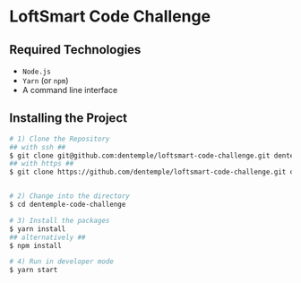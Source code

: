 # LoftSmart Code Challenge

## Required Technologies

- `Node.js`
- `Yarn` (or `npm`)
- A command line interface

## Installing the Project

```bash
# 1) Clone the Repository
## with ssh ##
$ git clone git@github.com:dentemple/loftsmart-code-challenge.git dentemple-code-challenge
## with https ##
$ git clone https://github.com/dentemple/loftsmart-code-challenge.git dentemple-code-challenge


# 2) Change into the directory
$ cd dentemple-code-challenge

# 3) Install the packages
$ yarn install
## alternatively ##
$ npm install

# 4) Run in developer mode
$ yarn start
```
